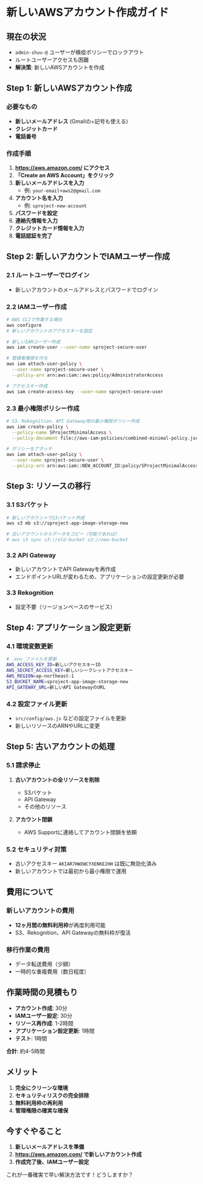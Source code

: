 # 新しいAWSアカウント作成ガイド

## 現在の状況
- `admin-shuu-@` ユーザーが検疫ポリシーでロックアウト
- ルートユーザーアクセスも困難
- **解決策**: 新しいAWSアカウントを作成

## Step 1: 新しいAWSアカウント作成

### 必要なもの
- **新しいメールアドレス** (Gmailの+記号も使える)
- **クレジットカード**
- **電話番号**

### 作成手順
1. **https://aws.amazon.com/ にアクセス**
2. **「Create an AWS Account」をクリック**
3. **新しいメールアドレスを入力**
   - 例: `your-email+aws2@gmail.com`
4. **アカウント名を入力**
   - 例: `sproject-new-account`
5. **パスワードを設定**
6. **連絡先情報を入力**
7. **クレジットカード情報を入力**
8. **電話認証を完了**

## Step 2: 新しいアカウントでIAMユーザー作成

### 2.1 ルートユーザーでログイン
- 新しいアカウントのメールアドレスとパスワードでログイン

### 2.2 IAMユーザー作成
```bash
# AWS CLIで作業する場合
aws configure
# 新しいアカウントのアクセスキーを設定

# 新しいIAMユーザー作成
aws iam create-user --user-name sproject-secure-user

# 管理者権限を付与
aws iam attach-user-policy \
  --user-name sproject-secure-user \
  --policy-arn arn:aws:iam::aws:policy/AdministratorAccess

# アクセスキー作成
aws iam create-access-key --user-name sproject-secure-user
```

### 2.3 最小権限ポリシー作成
```bash
# S3、Rekognition、API Gateway用の最小権限ポリシー作成
aws iam create-policy \
  --policy-name SProjectMinimalAccess \
  --policy-document file://aws-iam-policies/combined-minimal-policy.json

# ポリシーをアタッチ
aws iam attach-user-policy \
  --user-name sproject-secure-user \
  --policy-arn arn:aws:iam::NEW_ACCOUNT_ID:policy/SProjectMinimalAccess
```

## Step 3: リソースの移行

### 3.1 S3バケット
```bash
# 新しいアカウントでS3バケット作成
aws s3 mb s3://sproject-app-image-storage-new

# 古いアカウントからデータをコピー（可能であれば）
# aws s3 sync s3://old-bucket s3://new-bucket
```

### 3.2 API Gateway
- 新しいアカウントでAPI Gatewayを再作成
- エンドポイントURLが変わるため、アプリケーションの設定更新が必要

### 3.3 Rekognition
- 設定不要（リージョンベースのサービス）

## Step 4: アプリケーション設定更新

### 4.1 環境変数更新
```bash
# .env ファイルを更新
AWS_ACCESS_KEY_ID=新しいアクセスキーID
AWS_SECRET_ACCESS_KEY=新しいシークレットアクセスキー
AWS_REGION=ap-northeast-1
S3_BUCKET_NAME=sproject-app-image-storage-new
API_GATEWAY_URL=新しいAPI GatewayのURL
```

### 4.2 設定ファイル更新
- `src/config/aws.js` などの設定ファイルを更新
- 新しいリソースのARNやURLに変更

## Step 5: 古いアカウントの処理

### 5.1 請求停止
1. **古いアカウントの全リソースを削除**
   - S3バケット
   - API Gateway
   - その他のリソース

2. **アカウント閉鎖**
   - AWS Supportに連絡してアカウント閉鎖を依頼

### 5.2 セキュリティ対策
- 古いアクセスキー `AKIAR7HWXWCYXENKE2HH` は既に無効化済み
- 新しいアカウントでは最初から最小権限で運用

## 費用について

### 新しいアカウントの費用
- **12ヶ月間の無料利用枠**が再度利用可能
- S3、Rekognition、API Gatewayの無料枠が復活

### 移行作業の費用
- データ転送費用（少額）
- 一時的な重複費用（数日程度）

## 作業時間の見積もり

- **アカウント作成**: 30分
- **IAMユーザー設定**: 30分
- **リソース再作成**: 1-2時間
- **アプリケーション設定更新**: 1時間
- **テスト**: 1時間

**合計**: 約4-5時間

## メリット

1. **完全にクリーンな環境**
2. **セキュリティリスクの完全排除**
3. **無料利用枠の再利用**
4. **管理権限の確実な確保**

## 今すぐやること

1. **新しいメールアドレスを準備**
2. **https://aws.amazon.com/ で新しいアカウント作成**
3. **作成完了後、IAMユーザー設定**

これが一番確実で早い解決方法です！どうしますか？
